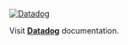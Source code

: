 [![Datadog](https://img.shields.io/badge/Real%20User%20Monitoring%20by%20Datadog-default?style=flat&logo=datadog&logoColor=%23fafafa&logoSize=auto&color=%23632ca6)](https://docs.datadoghq.com/real_user_monitoring)

Visit **[Datadog](https://docs.datadoghq.com/real_user_monitoring)** documentation.
